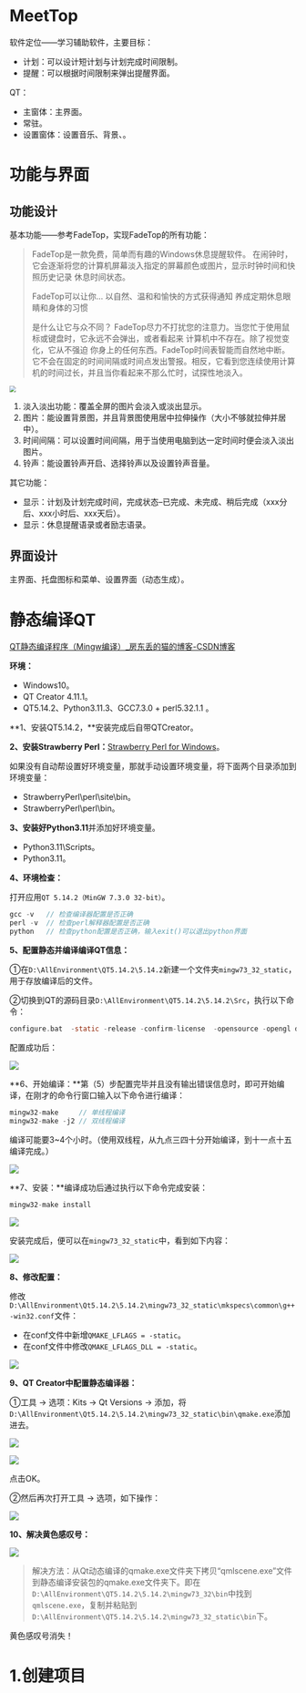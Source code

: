 # MeetTop

软件定位——学习辅助软件，主要目标：

- 计划：可以设计短计划与计划完成时间限制。
- 提醒：可以根据时间限制来弹出提醒界面。

QT：

- 主窗体：主界面。
- 常驻。
- 设置窗体：设置音乐、背景、。

# 功能与界面

## 功能设计

基本功能——参考FadeTop，实现FadeTop的所有功能：

>FadeTop是一款免费，简单而有趣的Windows休息提醒软件。  在闹钟时，它会逐渐将您的计算机屏幕淡入指定的屏幕颜色或图片，显示时钟时间和快照历史记录 休息时间状态。
>
>FadeTop可以让你... 
>以自然、温和和愉快的方式获得通知
>养成定期休息眼睛和身体的习惯
>
>是什么让它与众不同？
>FadeTop尽力不打扰您的注意力。当您忙于使用鼠标或键盘时，它永远不会弹出，或者看起来 计算机中不存在。除了视觉变化，它从不强迫 你身上的任何东西。FadeTop时间表智能而自然地中断。它不会在固定的时间间隔或时间点发出警报。相反，它看到您连续使用计算机的时间过长，并且当你看起来不那么忙时，试探性地淡入。

<img src="imgMT/1.FadeTop.png" style="zoom:67%;" />

1. 淡入淡出功能：覆盖全屏的图片会淡入或淡出显示。
2. 图片：能设置背景图，并且背景图使用居中拉伸操作（大小不够就拉伸并居中）。
3. 时间间隔：可以设置时间间隔，用于当使用电脑到达一定时间时便会淡入淡出图片。
4. 铃声：能设置铃声开启、选择铃声以及设置铃声音量。

其它功能：

- 显示：计划及计划完成时间，完成状态–已完成、未完成、稍后完成（xxx分后、xxx小时后、xxx天后）。
- 显示：休息提醒语录或者励志语录。



## 界面设计

主界面、托盘图标和菜单、设置界面（动态生成）。

# 静态编译QT

[QT静态编译程序（Mingw编译）_房东丢的猫的博客-CSDN博客](https://blog.csdn.net/gaolijing_/article/details/106822446)

**环境：**

- Windows10。
- QT Creator 4.11.1。
- QT5.14.2、Python3.11.3、GCC7.3.0 + perl5.32.1.1 。

**1、安装QT5.14.2，**安装完成后自带QTCreator。

**2、安装Strawberry Perl：**[Strawberry Perl for Windows](https://strawberryperl.com/)。

如果没有自动帮设置好环境变量，那就手动设置环境变量，将下面两个目录添加到环境变量：

- StrawberryPerl\perl\site\bin。
- StrawberryPerl\perl\bin。

**3、安装好Python3.11**并添加好环境变量。

- Python3.11\Scripts。
- Python3.11。

**4、环境检查：**

打开应用`QT 5.14.2（MinGW 7.3.0 32-bit）`。

```c
gcc -v   // 检查编译器配置是否正确
perl -v  // 检查perl解释器配置是否正确 
python   // 检查python配置是否正确，输入exit()可以退出python界面
```

**5、配置静态并编译编译QT信息：**

①在`D:\AllEnvironment\QT5.14.2\5.14.2`新建一个文件夹`mingw73_32_static`，用于存放编译后的文件。

②切换到QT的源码目录`D:\AllEnvironment\QT5.14.2\5.14.2\Src`，执行以下命令：

```c
configure.bat  -static -release -confirm-license  -opensource -opengl desktop -platform win32-g++  -prefix "D:\AllEnvironment\Qt5.14.2\5.14.2\mingw73_32_static" -sql-sqlite  -sql-odbc -qt-zlib -qt-pcre -qt-libpng -qt-libjpeg -qt-freetype -make libs  -nomake tools -nomake examples -nomake tests -skip qt3d  -skip qtcanvas3d -skip qtdatavis3d -skip qtlocation -skip qtwayland -skip qtwebchannel -skip qtwebengine -skip qtwebsockets -skip qtwebview
```

配置成功后：

![](imgMT/2.编译配置.png)

**6、开始编译：**第（5）步配置完毕并且没有输出错误信息时，即可开始编译，在刚才的命令行窗口输入以下命令进行编译：

```c
mingw32-make     // 单线程编译
mingw32-make -j2 // 双线程编译
```

编译可能要3~4个小时。（使用双线程，从九点三四十分开始编译，到十一点十五编译完成。）

![](imgMT/6.finish.png)

**7、安装：**编译成功后通过执行以下命令完成安装：

```c
mingw32-make install
```

![](imgMT/7.install_finish.png)

安装完成后，便可以在`mingw73_32_static`中，看到如下内容：

![](imgMT/8.static_lib.png)

**8、修改配置：**

修改`D:\AllEnvironment\Qt5.14.2\5.14.2\mingw73_32_static\mkspecs\common\g++-win32.conf`文件：

- 在conf文件中新增`QMAKE_LFLAGS = -static`。
- 在conf文件中修改`QMAKE_LFLAGS_DLL = -static`。

![](imgMT/9.conf_modify.png)

**9、QT Creator中配置静态编译器：**

①工具 → 选项：Kits → Qt Versions → 添加，将`D:\AllEnvironment\Qt5.14.2\5.14.2\mingw73_32_static\bin\qmake.exe`添加进去。

![](imgMT/10.1.png)

![](imgMT/10.2.png)

点击OK。

②然后再次打开工具 → 选项，如下操作：

![](imgMT/10.3.png)

**10、解决黄色感叹号：**

![](imgMT/10.4.png)

> 解决方法：从Qt动态编译的qmake.exe文件夹下拷贝“qmlscene.exe”文件到静态编译安装包的qmake.exe文件夹下。即在`D:\AllEnvironment\QT5.14.2\5.14.2\mingw73_32\bin`中找到`qmlscene.exe`，复制并粘贴到`D:\AllEnvironment\QT5.14.2\5.14.2\mingw73_32_static\bin`下。

黄色感叹号消失！

# 1.创建项目

































